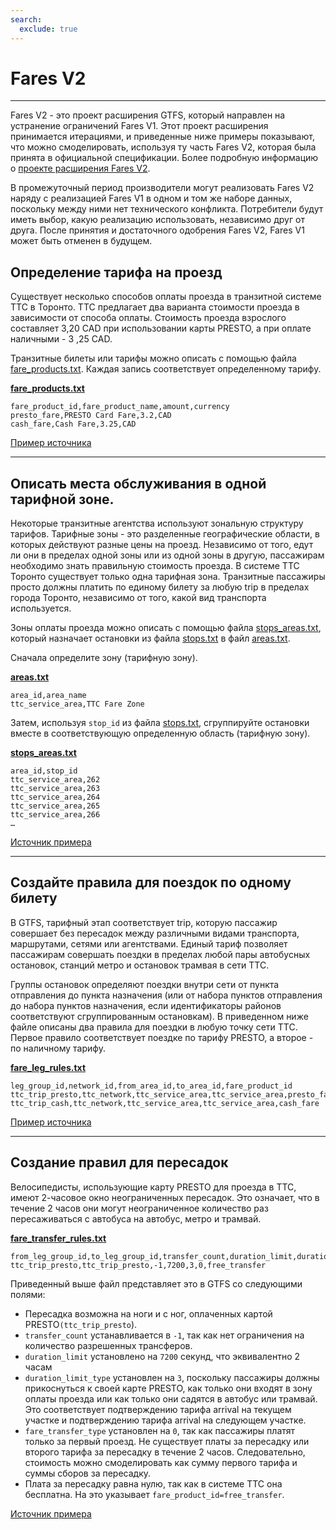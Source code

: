 ```yaml
---
search:
  exclude: true
---
```


# Fares V2

<hr/>

Fares V2 - это проект расширения GTFS, который направлен на устранение ограничений Fares V1. Этот проект расширения принимается итерациями, и приведенные ниже примеры показывают, что можно смоделировать, используя ту часть Fares V2, которая была принята в официальной спецификации. Более подробную информацию о [проекте расширения Fares V2](../../../extensions/fares-v2).

В промежуточный период производители могут реализовать Fares V2 наряду с реализацией Fares V1 в одном и том же наборе данных, поскольку между ними нет технического конфликта. Потребители будут иметь выбор, какую реализацию использовать, независимо друг от друга. После принятия и достаточного одобрения Fares V2, Fares V1 может быть отменен в будущем.

## Определение тарифа на проезд

Существует несколько способов оплаты проезда в транзитной системе TTC в Торонто. TTC предлагает два варианта стоимости проезда в зависимости от способа оплаты. Стоимость проезда взрослого составляет 3,20 CAD при использовании карты PRESTO, а при оплате наличными - 3 ,25 CAD.

Транзитные билеты или тарифы можно описать с помощью файла [fare_products.txt](../../reference/#fare_productstxt). Каждая запись соответствует определенному тарифу.

[**fare_products.txt**](../../reference/#fare_productstxt)

    fare_product_id,fare_product_name,amount,currency
    presto_fare,PRESTO Card Fare,3.2,CAD
    cash_fare,Cash Fare,3.25,CAD

[Пример источника](https://www.ttc.ca/Fares-and-passes)

<hr/>

## Описать места обслуживания в одной тарифной зоне.

Некоторые транзитные агентства используют зональную структуру тарифов. Тарифные зоны - это разделенные географические области, в которых действуют разные цены на проезд. Независимо от того, едут ли они в пределах одной зоны или из одной зоны в другую, пассажирам необходимо знать правильную стоимость проезда. В системе TTC Торонто существует только одна тарифная зона. Транзитные пассажиры просто должны платить по единому билету за любую trip в пределах города Торонто, независимо от того, какой вид транспорта используется.

Зоны оплаты проезда можно описать с помощью файла [stops_areas.txt](../../reference/#stops_areastxt), который назначает остановки из файла [stops.txt](../../reference/#stopstxt) в файл [areas.txt](../../reference/#areastxt).

Сначала определите зону (тарифную зону).

[**areas.txt**](../../reference/#areastxt)

    area_id,area_name
    ttc_service_area,TTC Fare Zone

Затем, используя `stop_id` из файла [stops.txt](../../reference/#stopstxt), сгруппируйте остановки вместе в соответствующую определенную область (тарифную зону).

[**stops_areas.txt**](../../reference/#stops_areastxt)

    area_id,stop_id
    ttc_service_area,262
    ttc_service_area,263
    ttc_service_area,264
    ttc_service_area,265
    ttc_service_area,266
    …

[Источник примера](http://opendata.toronto.ca/toronto.transit.commission/ttc-routes-and-schedules/OpenData_TTC_Schedules.zip)

<hr/>

## Создайте правила для поездок по одному билету

В GTFS, тарифный этап соответствует trip, которую пассажир совершает без пересадок между различными видами транспорта, маршрутами, сетями или агентствами. Единый тариф позволяет пассажирам совершать поездки в пределах любой пары автобусных остановок, станций метро и остановок трамвая в сети TTC.

Группы остановок определяют поездки внутри сети от пункта отправления до пункта назначения (или от набора пунктов отправления до набора пунктов назначения, если идентификаторы районов соответствуют сгруппированным остановкам). В приведенном ниже файле описаны два правила для поездки в любую точку сети TTC. Первое правило соответствует поездке по тарифу PRESTO, а второе - по наличному тарифу.

[**fare_leg_rules.txt**](../../reference/#fare_leg_rulestxt)

    leg_group_id,network_id,from_area_id,to_area_id,fare_product_id
    ttc_trip_presto,ttc_network,ttc_service_area,ttc_service_area,presto_fare
    ttc_trip_cash,ttc_network,ttc_service_area,ttc_service_area,cash_fare

[Пример источника](https://www.ttc.ca/Fares-and-passes)

<hr/>

## Создание правил для пересадок

Велосипедисты, использующие карту PRESTO для проезда в TTC, имеют 2-часовое окно неограниченных пересадок. Это означает, что в течение 2 часов они могут неограниченное количество раз пересаживаться с автобуса на автобус, метро и трамвай.

[**fare_transfer_rules.txt**](../../reference/#fare_transfer_rulestxt)

    from_leg_group_id,to_leg_group_id,transfer_count,duration_limit,duration_limit_type,fare_transfer_type,fare_product_id
    ttc_trip_presto,ttc_trip_presto,-1,7200,3,0,free_transfer

Приведенный выше файл представляет это в GTFS со следующими полями:

- Пересадка возможна на ноги и с ног, оплаченных картой PRESTO`(ttc_trip_presto`).
- `transfer_count` устанавливается в `-1`, так как нет ограничения на количество разрешенных трансферов.
- `duration_limit` установлено на `7200` секунд, что эквивалентно 2 часам
- `duration_limit_type` установлен на `3`, поскольку пассажиры должны прикоснуться к своей карте PRESTO, как только они входят в зону оплаты проезда или как только они садятся в автобус или трамвай. Это соответствует подтверждению тарифа arrival на текущем участке и подтверждению тарифа arrival на следующем участке.
- `fare_transfer_type` установлен на `0`, так как пассажиры платят только за первый проезд. Не существует платы за пересадку или второго тарифа за пересадку в течение 2 часов. Следовательно, стоимость можно смоделировать как сумму первого тарифа и суммы сборов за пересадку.
- Плата за пересадку равна нулю, так как в системе TTC она бесплатна. На это указывает `fare_product_id=free_transfer`.

[Источник примера](https://www.ttc.ca/Fares-and-passes/PRESTO-on-the-TTC/Two-hour-transfer)
